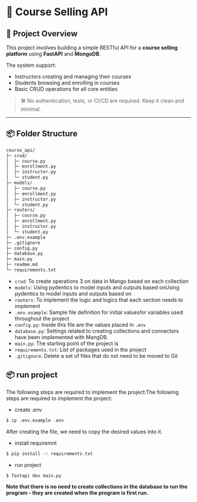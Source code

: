 # 📘 Course Selling API

## 🧠 Project Overview

This project involves building a simple RESTful API for a **course selling platform** using **FastAPI** and **MongoDB**.

The system support:

- Instructors creating and managing their courses  
- Students browsing and enrolling in courses  
- Basic CRUD operations for all core entities

> 🛠️ No authentication, tests, or CI/CD are required. Keep it clean and minimal.

----

## 📦 Folder Structure

```bash
course_api/
├─ crud/
│  ├─ course.py
│  ├─ enrollment.py
│  ├─ instructor.py
│  └─ student.py
├─ models/
│  ├─ course.py
│  ├─ enrollment.py
│  ├─ instructor.py
│  └─ student.py
├─ routers/
│  ├─ course.py
│  ├─ enrollment.py
│  ├─ instructor.py
│  └─ student.py
├─ .env.example
├─ .gitignore
├─ config.py
├─ database.py
├─ main.py
├─ readme.md
└─ requirements.txt
```

- `crud`: To create operations 3 on data in Mango based on each collection
- `models`: Using pydentics to model inputs and outputs based onUsing pydentics to model inputs and outputs based on
- `routers`: To implement the logic and logics that each section needs to implement
- `.env.example`: Sample file definition for initial values ​​for variables used throughout the project
- `config.py`: Inside this file are the values ​​placed in `.env`
- `database.py`: Settings related to creating collections and connectors have been implemented with MangDB.
- `main.py`: The starting point of the project is
- `requirements.txt`: List of packages used in the project
- `.gitignore`: Delete a set of files that do not need to be moved to Git


## 📦 run project

The following steps are required to implement the project:The following steps are required to implement the project:

- create .env

```bash
$ cp .env.example .env
```
After creating the file, we need to copy the desired values ​​into it.

- install requiremnt

```bash
$ pip install -r requirements.txt

```

- run project

```bash
$ fastapi dev main.py
```


**Note that there is no need to create collections in the database to run the program - they are created when the program is first run.**

